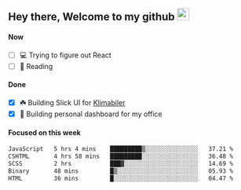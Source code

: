 ## Hey there, Welcome to my github <img src="https://media.giphy.com/media/hvRJCLFzcasrR4ia7z/giphy.gif" width="25px">

#### Now
- [ ] 💻 Trying to figure out React
- [ ] 📕 Reading

#### Done
- [x] ☘️ Building Slick UI for [Klimabiler](https://klimabiler.dk)
- [x] 🚀 Building personal dashboard for my office
 
 #### Focused on this week
<!--START_SECTION:waka-->

```txt
JavaScript   5 hrs 4 mins    █████████▒░░░░░░░░░░░░░░░   37.21 %
CSHTML       4 hrs 58 mins   █████████░░░░░░░░░░░░░░░░   36.48 %
SCSS         2 hrs           ███▓░░░░░░░░░░░░░░░░░░░░░   14.69 %
Binary       48 mins         █▒░░░░░░░░░░░░░░░░░░░░░░░   05.93 %
HTML         36 mins         █░░░░░░░░░░░░░░░░░░░░░░░░   04.47 %
```

<!--END_SECTION:waka-->

